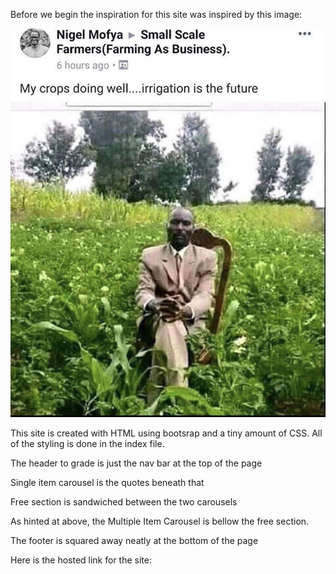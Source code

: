 Before we begin the inspiration for this site was inspired by this image: 

![Inspiration](images/inspiration.jpg)

This site is created with HTML using bootsrap and a tiny amount of CSS. All of the styling is done in the index file.

The header to grade is just the nav bar at the top of the page

Single item carousel is the quotes beneath that

Free section is sandwiched between the two carousels

As hinted at above, the Multiple Item Carousel is bellow the free section.

The footer is squared away neatly at the bottom of the page


Here is the hosted link for the site:

